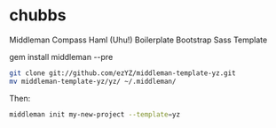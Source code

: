 chubbs
======

Middleman Compass Haml (Uhu!) Boilerplate Bootstrap Sass Template

gem install middleman --pre

```bash
git clone git://github.com/ezYZ/middleman-template-yz.git
mv middleman-template-yz/yz/ ~/.middleman/
```

Then:

```bash
middleman init my-new-project --template=yz
```